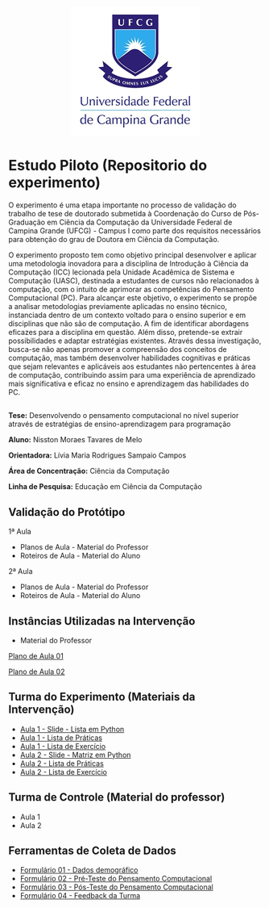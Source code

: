 <div align='center'>
  
![UFCG](https://github.com/nisston/modulopython/blob/main/logo/UfcgBrasao.jpg)

</div>

# Estudo Piloto (Repositorio do experimento)

O experimento é uma etapa importante no processo de validação do trabalho de tese de doutorado submetida à Coordenação do Curso de Pós-Graduação em Ciência da Computação da Universidade Federal de Campina Grande (UFCG) - Campus I como parte dos requisitos necessários para obtenção do grau de Doutora em Ciência da Computação.

O experimento proposto tem como objetivo principal desenvolver e aplicar uma metodologia inovadora para a disciplina de Introdução à Ciência da Computação (ICC) lecionada pela Unidade Acadêmica de Sistema e Computação (UASC), destinada a estudantes de cursos não relacionados à computação, com o intuito de aprimorar as competências do Pensamento Computacional (PC). Para alcançar este objetivo, o experimento se propõe a analisar metodologias previamente aplicadas no ensino técnico, instanciada dentro de um contexto voltado para o ensino superior e em disciplinas que não são de computação. A fim de identificar abordagens eficazes para a disciplina em questão. Além disso, pretende-se extrair possibilidades e adaptar estratégias existentes. Através dessa investigação, busca-se não apenas promover a compreensão dos conceitos de computação, mas também desenvolver habilidades cognitivas e práticas que sejam relevantes e aplicáveis aos estudantes não pertencentes à área de computação, contribuindo assim para uma experiência de aprendizado mais significativa e eficaz no ensino e aprendizagem das habilidades do PC.


##

**Tese:** Desenvolvendo o pensamento computacional no nível superior através de estratégias de ensino-aprendizagem para programação

**Aluno:** Nisston Moraes Tavares de Melo

**Orientadora:** Lívia Maria Rodrigues Sampaio Campos

**Área de Concentração:** Ciência da Computação

**Linha de Pesquisa:** Educação em Ciência da Computação

## Validação do Protótipo

1ª Aula
* Planos de Aula - Material do Professor
* Roteiros de Aula - Material do Aluno

2ª Aula
* Planos de Aula - Material do Professor
* Roteiros de Aula - Material do Aluno

## Instâncias Utilizadas na Intervenção

* Material do Professor

[Plano de Aula 01](https://github.com/nisston/modulopython/blob/main/Plano_de_Aula_01.pdf)

[Plano de Aula 02](https://github.com/nisston/modulopython/blob/main/Plano_de_Aula_02.pdf)

## Turma do Experimento (Materiais da Intervenção)

* [Aula 1 - Slide - Lista em Python](https://github.com/nisston/modulopython/blob/main/01_Aula_01_Lista.pdf)
* [Aula 1 - Lista de Práticas](https://github.com/nisston/modulopython/blob/main/02_pratica_1_lista.py)
* [Aula 1 - Lista de Exercício](https://github.com/nisston/modulopython/blob/main/Lista_de_Exerc%C3%ADcio_01_Lista.pdf)
* [Aula 2 - Slide - Matriz em Python](https://github.com/nisston/modulopython/blob/main/01_Aula_02_Matriz.pdf)
* [Aula 2 - Lista de Práticas](https://github.com/nisston/modulopython/blob/main/02_pratica_2_matriz.py)
* [Aula 2 - Lista de Exercício](https://github.com/nisston/modulopython/blob/main/Lista_de_Exerc%C3%ADcio_02_Matriz.pdf)
  
## Turma de Controle (Material do professor)

* Aula 1
* Aula 2

## Ferramentas de Coleta de Dados

* [Formulário 01 - Dados demográfico](https://github.com/nisston/modulopython/blob/main/Formul%C3%A1rio_01_Dados%20demogr%C3%A1ficos%20-%20Formul%C3%A1rios%20Google.pdf)
* [Formulário 02 - Pré-Teste do Pensamento Computacional](https://github.com/nisston/modulopython/blob/main/Formul%C3%A1rio_02_Pr%C3%A9_Teste_PC%20-%20Formul%C3%A1rios%20Google.pdf)
* [Formulário 03 - Pós-Teste do Pensamento Computacional](https://github.com/nisston/modulopython/blob/main/Formul%C3%A1rio_03_P%C3%B3s_Teste_PC%20-%20Formul%C3%A1rios%20Google.pdf)
* [Formulário 04 - Feedback da Turma](https://github.com/nisston/modulopython/blob/main/Formul%C3%A1rio_04_FeedBack_da_Turma%20-%20Formul%C3%A1rios%20Google.pdf)

